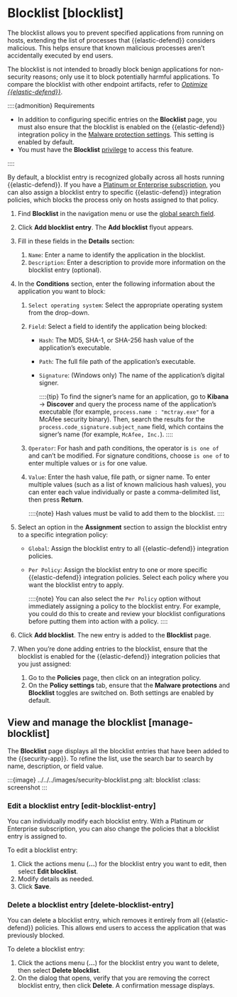 # Blocklist [blocklist]

The blocklist allows you to prevent specified applications from running on hosts, extending the list of processes that {{elastic-defend}} considers malicious. This helps ensure that known malicious processes aren’t accidentally executed by end users.

The blocklist is not intended to broadly block benign applications for non-security reasons; only use it to block potentially harmful applications. To compare the blocklist with other endpoint artifacts, refer to [*Optimize {{elastic-defend}}*](../../../solutions/security/manage-elastic-defend/optimize-elastic-defend.md).

::::{admonition} Requirements
* In addition to configuring specific entries on the **Blocklist** page, you must also ensure that the blocklist is enabled on the {{elastic-defend}} integration policy in the [Malware protection settings](../../../solutions/security/configure-elastic-defend/configure-an-integration-policy-for-elastic-defend.md#malware-protection). This setting is enabled by default.
* You must have the **Blocklist** [privilege](../../../solutions/security/configure-elastic-defend/elastic-defend-feature-privileges.md) to access this feature.

::::


By default, a blocklist entry is recognized globally across all hosts running {{elastic-defend}}. If you have a [Platinum or Enterprise subscription](https://www.elastic.co/pricing), you can also assign a blocklist entry to specific {{elastic-defend}} integration policies, which blocks the process only on hosts assigned to that policy.

1. Find **Blocklist** in the navigation menu or use the [global search field](../../../get-started/the-stack.md#kibana-navigation-search).
2. Click **Add blocklist entry**. The **Add blocklist** flyout appears.
3. Fill in these fields in the **Details** section:

    1. `Name`: Enter a name to identify the application in the blocklist.
    2. `Description`: Enter a description to provide more information on the blocklist entry (optional).

4. In the **Conditions** section, enter the following information about the application you want to block:

    1. `Select operating system`: Select the appropriate operating system from the drop-down.
    2. `Field`: Select a field to identify the application being blocked:

        * `Hash`: The MD5, SHA-1, or SHA-256 hash value of the application’s executable.
        * `Path`: The full file path of the application’s executable.
        * `Signature`: (Windows only) The name of the application’s digital signer.

            ::::{tip}
            To find the signer’s name for an application, go to **Kibana** → **Discover** and query the process name of the application’s executable (for example, `process.name : "mctray.exe"` for a McAfee security binary). Then, search the results for the `process.code_signature.subject_name` field, which contains the signer’s name (for example, `McAfee, Inc.`).
            ::::

    3. `Operator`: For hash and path conditions, the operator is `is one of` and can’t be modified. For signature conditions, choose `is one of` to enter multiple values or `is` for one value.
    4. `Value`: Enter the hash value, file path, or signer name. To enter multiple values (such as a list of known malicious hash values), you can enter each value individually or paste a comma-delimited list, then press **Return**.

        ::::{note}
        Hash values must be valid to add them to the blocklist.
        ::::

5. Select an option in the **Assignment** section to assign the blocklist entry to a specific integration policy:

    * `Global`: Assign the blocklist entry to all {{elastic-defend}} integration policies.
    * `Per Policy`: Assign the blocklist entry to one or more specific {{elastic-defend}} integration policies. Select each policy where you want the blocklist entry to apply.

        ::::{note}
        You can also select the `Per Policy` option without immediately assigning a policy to the blocklist entry. For example, you could do this to create and review your blocklist configurations before putting them into action with a policy.
        ::::

6. Click **Add blocklist**. The new entry is added to the **Blocklist** page.
7. When you’re done adding entries to the blocklist, ensure that the blocklist is enabled for the {{elastic-defend}} integration policies that you just assigned:

    1. Go to the **Policies** page, then click on an integration policy.
    2. On the **Policy settings** tab, ensure that the **Malware protections** and **Blocklist** toggles are switched on. Both settings are enabled by default.



## View and manage the blocklist [manage-blocklist]

The **Blocklist** page displays all the blocklist entries that have been added to the {{security-app}}. To refine the list, use the search bar to search by name, description, or field value.

:::{image} ../../../images/security-blocklist.png
:alt: blocklist
:class: screenshot
:::


### Edit a blocklist entry [edit-blocklist-entry]

You can individually modify each blocklist entry. With a Platinum or Enterprise subscription, you can also change the policies that a blocklist entry is assigned to.

To edit a blocklist entry:

1. Click the actions menu (**…​**) for the blocklist entry you want to edit, then select **Edit blocklist**.
2. Modify details as needed.
3. Click **Save**.


### Delete a blocklist entry [delete-blocklist-entry]

You can delete a blocklist entry, which removes it entirely from all {{elastic-defend}} policies. This allows end users to access the application that was previously blocked.

To delete a blocklist entry:

1. Click the actions menu (**…​**) for the blocklist entry you want to delete, then select **Delete blocklist**.
2. On the dialog that opens, verify that you are removing the correct blocklist entry, then click **Delete**. A confirmation message displays.
